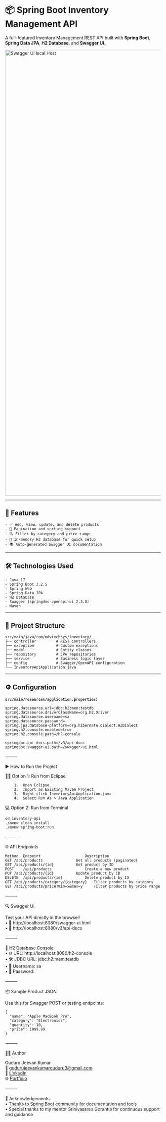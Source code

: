 # 📦 Spring Boot Inventory Management API

A full-featured Inventory Management REST API built with **Spring Boot**, **Spring Data JPA**, **H2 Database**, and **Swagger UI**.


<img width="1440" alt="Swagger UI local Host" src="https://github.com/user-attachments/assets/926f248a-c24b-4b7d-a407-1ac605d3e590" />


---

## 🚀 Features
```
- ✅ Add, view, update, and delete products
- 📄 Pagination and sorting support
- 🔍 Filter by category and price range
- 🧠 In-memory H2 database for quick setup
- 📚 Auto-generated Swagger UI documentation
```
---

## 🛠️ Technologies Used
```
- Java 17
- Spring Boot 3.2.5
- Spring Web
- Spring Data JPA
- H2 Database
- Swagger (springdoc-openapi-ui 2.3.0)
- Maven
```
---

## 📁 Project Structure
```
src/main/java/com/ndvtechsys/inventory/
├── controller         # REST controllers
├── exception          # Custom exceptions
├── model              # Entity classes
├── repository         # JPA repositories
├── service            # Business logic layer
├── config             # Swagger/OpenAPI configuration
└── InventoryApiApplication.java
```
---

## ⚙️ Configuration

**`src/main/resources/application.properties`:**

```properties
spring.datasource.url=jdbc:h2:mem:testdb
spring.datasource.driverClassName=org.h2.Driver
spring.datasource.username=sa
spring.datasource.password=
spring.jpa.database-platform=org.hibernate.dialect.H2Dialect
spring.h2.console.enabled=true
spring.h2.console.path=/h2-console

springdoc.api-docs.path=/v3/api-docs
springdoc.swagger-ui.path=/swagger-ui.html
```

⸻

▶️ How to Run the Project

🧑‍💻 Option 1: Run from Eclipse
```
 	1.	Open Eclipse
	2.	Import as Existing Maven Project
	3.	Right-click InventoryApiApplication.java
	4.	Select Run As > Java Application
```
💻 Option 2: Run from Terminal
```
cd inventory-api
./mvnw clean install
./mvnw spring-boot:run
```

⸻

🌐 API Endpoints
```
Method	Endpoint					Description
GET	/api/products				Get all products (paginated)
GET	/api/products/{id}			Get product by ID
POST	/api/products				Create a new product
PUT	/api/products/{id}			Update product by ID
DELETE	/api/products/{id}			Delete product by ID
GET	/api/products/category/{category}	Filter products by category
GET	/api/products/price?min=x&max=y		Filter products by price range
```

⸻

🔍 Swagger UI <br>

Test your API directly in the browser! <br>
	•	📌 http://localhost:8080/swagger-ui.html <br>
	•	📄 http://localhost:8080/v3/api-docs <br>

⸻

🧪 H2 Database Console <br>
	•	🌐 URL: http://localhost:8080/h2-console <br>
	•	🛠 JDBC URL: jdbc:h2:mem:testdb <br>
	•	👤 Username: sa <br>
	•	🔐 Password: 

⸻

📦 Sample Product JSON

Use this for Swagger POST or testing endpoints:
```
{
  "name": "Apple MacBook Pro",
  "category": "Electronics",
  "quantity": 10,
  "price": 1999.99
}
```

⸻

👨‍💻 Author

Guduru Jeevan Kumar <br>
📧 gudurujeevankumarguduru3@gmail.com <br>
🔗 [LinkedIn](https://github.com/gudurujeevankumar) <br>
🌐 [Portfolio](https://web-developer-jeevan-kumar-guduru.netlify.app/) <br>

⸻

🙌 Acknowledgements <br>
	•	Thanks to Spring Boot community for documentation and tools <br>
	•	Special thanks to my mentor Srinivasarao Gorantla for continuous support and guidance <br>

